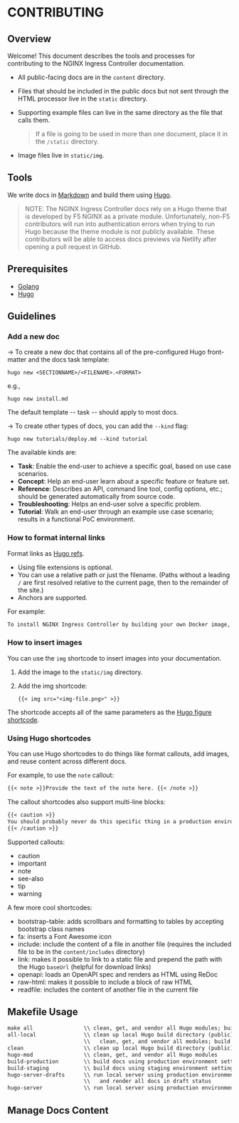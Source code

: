 # CONTRIBUTING

## Overview

Welcome! This document describes the tools and processes for contributing to the NGINX Ingress Controller documentation. 

- All public-facing docs are in the `content` directory. 
- Files that should be included in the public docs but not sent through the HTML processor live in the `static` directory.
- Supporting example files can live in the same directory as the file that calls them. 
  
  > If a file is going to be used in more than one document, place it in the `/static` directory.
- Image files live in `static/img`.

## Tools

We write docs in [Markdown](https://www.markdownguide.org/) and build them using [Hugo](https://gohugo.io/).

> NOTE: The NGINX Ingress Controller docs rely on a Hugo theme that is developed by F5 NGINX as a private module. Unfortunately, non-F5 contributors will run into authentication errors when trying to run Hugo because the theme module is not publicly available. These contributors will be able to access docs previews via Netlify after opening a pull request in GitHub.

## Prerequisites

- [Golang](https://golang.org/doc/install)
- [Hugo](https://gohugo.io/getting-started/installing/)

## Guidelines

### Add a new doc

→ To create a new doc that contains all of the pre-configured Hugo front-matter and the docs task template:

```shell
hugo new <SECTIONNAME>/<FILENAME>.<FORMAT>
```

e.g.,

```shell
hugo new install.md
```

The default template -- task -- should apply to most docs.

→ To create other types of docs, you can add the `--kind` flag:

```shell
hugo new tutorials/deploy.md --kind tutorial
```

The available kinds are:

- **Task**: Enable the end-user to achieve a specific goal, based on use case scenarios.
- **Concept**: Help an end-user learn about a specific feature or feature set.
- **Reference**: Describes an API, command line tool, config options, etc.; should be generated automatically from source code. 
- **Troubleshooting**: Helps an end-user solve a specific problem.
- **Tutorial**: Walk an end-user through an example use case scenario; results in a functional PoC environment.

### How to format internal links

Format links as [Hugo refs](https://gohugo.io/content-management/cross-references/).

- Using file extensions is optional.
- You can use a relative path or just the filename. (Paths without a leading `/` are first resolved relative to the current page, then to the remainder of the site.)
- Anchors are supported.

For example:

```md
To install NGINX Ingress Controller by building your own Docker image, refer to the [installation instructions]({{< ref "installation/building-ingress-controller-image" >}}).
```

### How to insert images

You can use the `img` shortcode to insert images into your documentation.

1. Add the image to the `static/img` directory.
2. Add the img shortcode:

    `{{< img src="<img-file.png>" >}}`

The shortcode accepts all of the same parameters as the [Hugo figure shortcode](https://gohugo.io/content-management/shortcodes/#figure).

### Using Hugo shortcodes

You can use Hugo shortcodes to do things like format callouts, add images, and reuse content across different docs.

For example, to use the `note` callout:

```md
{{< note >}}Provide the text of the note here. {{< /note >}}
```

The callout shortcodes also support multi-line blocks:

```md
{{< caution >}}
You should probably never do this specific thing in a production environment. If you do, and things break, don't say we didn't warn you.
{{< /caution >}}
```

Supported callouts:

- caution
- important
- note
- see-also
- tip
- warning

A few more cool shortcodes:
- bootstrap-table: adds scrollbars and formatting to tables by accepting bootstrap class names
- fa: inserts a Font Awesome icon
- include: include the content of a file in another file (requires the included file to be in the `content/includes` directory)
- link: makes it possible to link to a static file and prepend the path with the Hugo `baseUrl` (helpful for download links)
- openapi: loads an OpenAPI spec and renders as HTML using ReDoc
- raw-html: makes it possible to include a block of raw HTML
- readfile: includes the content of another file in the current file

## Makefile Usage

```txt
make all                \\ clean, get, and vendor all Hugo modules; build docs
all-local               \\ clean up local Hugo build directory (public); 
                        \\   clean, get, and vendor all modules; build docs
clean                   \\ clean up local Hugo build directory (public)
hugo-mod                \\ clean, get, and vendor all Hugo modules
build-production        \\ build docs using production environment settings
build-staging           \\ build docs using staging environment settings
hugo-server-drafts      \\ run local server using production environment settings 
                        \\   and render all docs in draft status
hugo-server             \\ run local server using production environment settings 
```

## Manage Docs Content